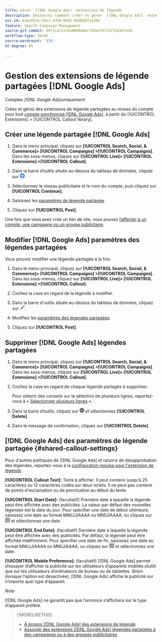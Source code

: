 ```yaml
---
title: Gérer  [!DNL Google Ads]  extensions de légende
description: Découvrez comment créer et gérer  [!DNL Google Ads]  extensions de légende.
exl-id: b1be553e-49a1-47b8-8dd2-84db56fa249e
feature: Search Campaign Management
source-git-commit: d0f1c413134a0868ddec79ded7672af316267edd
workflow-type: tm+mt
source-wordcount: '376'
ht-degree: 0%

---
```


# Gestion des extensions de légende partagées [!DNL Google Ads]

Comptes *[!DNL Google Ads]uniquement*

Créez et gérez des extensions de légende partagées au niveau du compte pour tout [compte synchronisé [!DNL Google Ads] &#x200B;](/help/search-social-commerce/campaign-management/accounts/ad-network-account-about.md) à partir du [!UICONTROL Extensions] > [!UICONTROL Callout library].

## Créer une légende partagée [!DNL Google Ads]

1. Dans le menu principal, cliquez sur **[!UICONTROL Search, Social, & Commerce]> [!UICONTROL Campaigns] >[!UICONTROL Campaigns]**. Dans les sous-menus, cliquez sur **[!UICONTROL Live]> [!UICONTROL Extensions] >[!UICONTROL Callout]**.

1. Dans la barre d’outils située au-dessus du tableau de données, cliquez sur ![Créer](/help/search-social-commerce/assets/add.png "Créer").

1. Sélectionnez le réseau publicitaire et le nom du compte, puis cliquez sur **[!UICONTROL Continue]**.

1. Saisissez les [paramètres de légende partagée](#shared-callout-settings).

1. Cliquez sur **[!UICONTROL Post]**.

Une fois que vous avez créé un lien de site, vous pouvez [l’affecter à un compte, une campagne ou un groupe publicitaire](callout-extension-associate.md).

## Modifier [!DNL Google Ads] paramètres des légendes partagées

Vous pouvez modifier une légende partagée à la fois.

1. Dans le menu principal, cliquez sur **[!UICONTROL Search, Social, & Commerce]> [!UICONTROL Campaigns] >[!UICONTROL Campaigns]**. Dans les sous-menus, cliquez sur **[!UICONTROL Live]> [!UICONTROL Extensions] >[!UICONTROL Callout]**.

1. Cochez la case en regard de la légende à modifier.

1. Dans la barre d&#39;outils située au-dessus du tableau de données, cliquez sur ![Modifier](/help/search-social-commerce/assets/edit.png "Modifier").

1. Modifiez les [paramètres des légendes partagées](#shared-callout-settings).

1. Cliquez sur **[!UICONTROL Post]**.

## Supprimer [!DNL Google Ads] légendes partagées

1. Dans le menu principal, cliquez sur **[!UICONTROL Search, Social, & Commerce]> [!UICONTROL Campaigns] >[!UICONTROL Campaigns]**. Dans les sous-menus, cliquez sur **[!UICONTROL Live]> [!UICONTROL Extensions] >[!UICONTROL Callout]**.

1. Cochez la case en regard de chaque légende partagée à supprimer.

   Pour obtenir des conseils sur la sélection de plusieurs lignes, reportez-vous à « [Sélectionner plusieurs lignes](/help/search-social-commerce/common-tasks/navigation-editing-selection/multiple-rows-select.md) ».

1. Dans la barre d’outils, cliquez sur ![Plus](/help/search-social-commerce/assets/more.png "Plus") et sélectionnez **[!UICONTROL Delete]**.

1. Dans le message de confirmation, cliquez sur **[!UICONTROL Delete]**.

## [!DNL Google Ads] des paramètres de légende partagée {#shared-callout-settings}

Pour d&#39;autres politiques de [!DNL Google Ads] et raisons de désapprobation des légendes, reportez-vous à la [configuration requise pour l&#39;extension de légende](https://support.google.com/adspolicy/answer/1054212).

**[!UICONTROL Callout Text]:** Texte à afficher. Il peut contenir jusqu’à 25 caractères ou 12 caractères codés sur deux octets. Il ne peut pas contenir de points d&#39;exclamation ou de ponctuation au début du texte.

**[!UICONTROL Start Date]:** (facultatif) Première date à laquelle la légende peut être affichée avec des publicités. La valeur par défaut des nouvelles légendes est la date du jour. Pour spécifier une date de début ultérieure, saisissez une date au format MM/JJ/AAAA ou MM/J/AAAA, ou cliquez sur ![Calendrier](/help/search-social-commerce/assets/calendar.png "Calendrier") et sélectionnez une date.

**[!UICONTROL End Date]:** (facultatif) Dernière date à laquelle la légende peut être affichée avec des publicités. Par défaut, la légende peut être affichée indéfiniment. Pour spécifier une date de fin, saisissez une date au format MM/JJ/AAAA ou MM/J/AAAA, ou cliquez sur ![Calendrier](/help/search-social-commerce/assets/calendar.png "Calendrier") et sélectionnez une date.

**[!UICONTROL Mobile Preference]:** (facultatif) [!DNL Google Ads] permet d’essayer d’afficher la publicité sur les utilisateurs d’appareils mobiles plutôt que sur les utilisateurs d’ordinateurs de bureau ou de tablettes. Sinon (lorsque l’option est désactivée), [!DNL Google Ads] affiche la publicité sur n’importe quel type d’appareil.

>[!NOTE]
>
>[!DNL Google Ads] ne garantit pas que l’annonce s’affichera sur le type d’appareil préféré.

>[!MORELIKETHIS]
>
>* [À propos [!DNL Google Ads] des extensions de légende](callout-extension-about.md)
>* [Associer des extensions  [!DNL Google Ads]  légendes partagées à des campagnes ou à des groupes publicitaires](callout-extension-associate.md)
